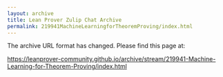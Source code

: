 ```yaml
---
layout: archive
title: Lean Prover Zulip Chat Archive
permalink: 219941MachineLearningforTheoremProving/index.html
---
```


The archive URL format has changed. Please find this page at:

<https://leanprover-community.github.io/archive/stream/219941-Machine-Learning-for-Theorem-Proving/index.html>